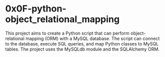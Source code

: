 # 0x0F-python-object_relational_mapping

This project aims to create a Python script that can perform object-relational mapping (ORM) with a MySQL database. The script can connect to the database, execute SQL queries, and map Python classes to MySQL tables. The project uses the MySQLdb module and the SQLAlchemy ORM.
